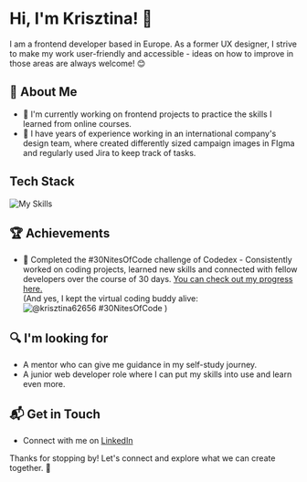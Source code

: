 # Hi, I'm Krisztina! 👋

I am a frontend developer based in Europe. As a former UX designer, I strive to make my work user-friendly and accessible - ideas on how to improve in those areas are always welcome! 😊

## 🚀 About Me

- 🔭 I'm currently working on frontend projects to practice the skills I learned from online courses.
- 📝 I have years of experience working in an international company's design team, where created differently sized campaign images in FIgma and regularly used Jira to keep track of tasks.


## Tech Stack
![My Skills](https://skillicons.dev/icons?i=github,vscode,html,css,js,bootstrap,figma)

## 🏆 Achievements

- 🌟 Completed the #30NitesOfCode challenge of Codedex - Consistently worked on coding projects, learned new skills and connected with fellow developers over the course of 30 days.
 [You can check out my progress here.](https://www.codedex.io/@krisztina62656/30-nites-of-code)  
(And yes, I kept the virtual coding buddy alive:  ![@krisztina62656 #30NitesOfCode](https://www.codedex.io/api/petStatus?user=krisztina62656) )

## 🔍 I'm looking for
- A mentor who can give me guidance in my self-study journey.
- A junior web developer role where I can put my skills into use and learn even more.

## 📬 Get in Touch

- Connect with me on [LinkedIn](https://www.linkedin.com/in/krisztina-molnar/)



Thanks for stopping by! Let's connect and explore what we can create together. 🚀




<!---
krisztinamolnar/krisztinamolnar is a ✨ special ✨ repository because its `README.md` (this file) appears on your GitHub profile.
You can click the Preview link to take a look at your changes.
--->
